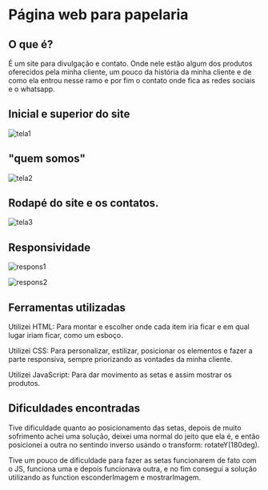 # Página web para papelaria

## O que é?
É um site para divulgação e contato. Onde nele estão algum dos produtos oferecidos pela minha cliente, um pouco da história da minha cliente e de como ela entrou nesse ramo e por fim o contato onde fica as redes sociais e o whatsapp.

##  Inicial e superior do site

![tela1](https://github.com/luanpoa/luanpoa-projeto-anju-personalizados/assets/120141270/739da0da-c626-445b-b1dd-21020fa6b99d)

## "quem somos"

![tela2](https://github.com/luanpoa/luanpoa-projeto-anju-personalizados/assets/120141270/b71b41ae-c875-4e64-a165-646fc4ac0bea)

## Rodapé do site e os contatos.

![tela3](https://github.com/luanpoa/luanpoa-projeto-anju-personalizados/assets/120141270/213c6d71-af09-4df9-87fe-c08f62d2bc67)

## Responsividade 

![respons1](https://github.com/luanpoa/luanpoa-projeto-anju-personalizados/assets/120141270/f4a1c66a-904b-491d-b8fb-e390a8e36a27)

![respons2](https://github.com/luanpoa/luanpoa-projeto-anju-personalizados/assets/120141270/363dfd41-f34a-44e2-ac9c-c0d84384b8fa)

## Ferramentas utilizadas

Utilizei HTML: Para montar e escolher onde cada item iria ficar e em qual lugar iriam ficar, como um esboço. 

Utilizei CSS: Para personalizar, estilizar, posicionar os elementos e fazer a parte responsiva, sempre priorizando as vontades da minha cliente.

Utilizei JavaScript: Para dar movimento as setas e assim mostrar os produtos.

## Dificuldades encontradas 
Tive dificuldade quanto ao posicionamento das setas, depois de muito sofrimento achei uma solução, deixei uma normal do jeito que ela é, e então posicionei a outra no sentindo inverso usando o transform: rotateY(180deg).

Tive um pouco de dificuldade para fazer as setas funcionarem de fato com o JS, funciona uma e depois funcionava outra, e no fim consegui a solução utilizando as function esconderImagem e mostrarImagem.
